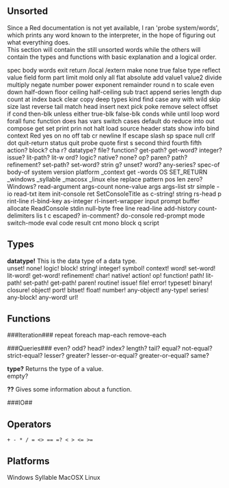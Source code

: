 Unsorted
--------
Since a Red documentation is not yet available, I ran 'probe system/words', which prints any word known to the interpreter, in the hope of figuring out what everything does.  
This section will contain the still unsorted words while the others will contain the types and functions with basic explanation and a logical order.

 spec body words exit return   /local /extern make  none true false type  reflect value field form part limit mold only all flat absolute  add value1 value2 divide multiply negate number power exponent remainder round n to scale even down half-down floor ceiling half-ceiling sub
tract  append series  length dup count at index back clear copy
 deep types kind find case any with wild skip size last reverse tail match head
 insert  next pick poke remove select offset  if cond then-blk unless either true-blk false-blk conds while until loop word forall func function does has vars switch cases default do reduce into out  compose get set  print prin  not halt  load source  header stats show info bind context   Red yes on no off tab cr newline lf escape slash sp space null crlf dot quit-return status quit   probe quote first s second third fourth fifth action? block? cha
r? datatype? file? function? get-path? get-word? integer? issue? lit-path? lit-w
ord? logic? native? none? op? paren? path? refinement? set-path? set-word? strin
g? unset? word? any-series? spec-of body-of system version platform _context get
-words OS SET_RETURN _windows _syllable _macosx _linux else replace pattern pos
len zero? Windows? read-argument args-count none-value args args-list str simple
-io read-txt item init-console ret SetConsoleTitle as c-string! string rs-head p
rint-line rl-bind-key as-integer rl-insert-wrapper input prompt buffer allocate
ReadConsole stdin null-byte free line read-line add-history count-delimiters lis
t c escaped? in-comment? do-console red-prompt mode switch-mode eval code result
 cnt mono block q script

Types
-----
**datatype!** This is the data type of a data type.  
unset! none! logic! block! string! integer! symbol! context! word! set-word! lit-word! get-word! refinement! char! native! action! op! function! path! lit-path! set-path! get-path! paren! routine! issue! file! error! typeset! binary! closure! object! port! bitset! float! number! any-object! any-type! series! any-block! any-word! url!


Functions
---------
###Iteration###
repeat foreach map-each remove-each

###Queries###
even? odd? head? index? length? tail? equal? not-equal? strict-equal? lesser? greater?
lesser-or-equal? greater-or-equal? same? 

**type?** Returns the type of a value.  
empty?

**??** Gives some information about a function.



###IO##


Operators
---------
    + - * / = <> == =? < > <= >=

Platforms
---------
Windows Syllable MacOSX Linux

